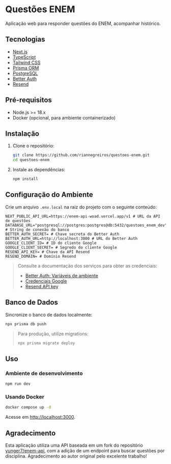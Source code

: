 # Questões ENEM

Aplicação web para responder questões do ENEM, acompanhar histórico. 

## Tecnologias

- [Next.js](https://nextjs.org/)
- [TypeScript](https://www.typescriptlang.org/)
- [Tailwind CSS](https://tailwindcss.com/)
- [Prisma ORM](https://www.prisma.io/)
- [PostgreSQL](https://www.postgresql.org/)
- [Better Auth](https://www.better-auth.com/)
- [Resend](https://resend.com/)

## Pré-requisitos

- Node.js >= 18.x
- Docker (opcional, para ambiente containerizado)

## Instalação

1. Clone o repositório:
   ```bash
   git clone https://github.com/riannegreiros/questoes-enem.git
   cd questoes-enem
   ```
2. Instale as dependências:
   ```bash
   npm install
   ```

## Configuração do Ambiente

Crie um arquivo `.env.local` na raiz do projeto com o seguinte conteúdo:

```env
NEXT_PUBLIC_API_URL=https://enem-api-woad.vercel.app/v1 # URL da API de questões
DATABASE_URL="postgresql://postgres:postgres@db:5432/questoes_enem_dev" # String de conexão do banco
BETTER_AUTH_SECRET= # Chave secreta do Better Auth
BETTER_AUTH_URL=http://localhost:3000 # URL do Better Auth
GOOGLE_CLIENT_ID= # ID do cliente Google
GOOGLE_CLIENT_SECRET= # Segredo do cliente Google
RESEND_API_KEY= # Chave da API Resend
RESEND_DOMAIN= # Domínio Resend
```

> Consulte a documentação dos serviços para obter as credenciais:
> - [Better Auth: Variáveis de ambiente](https://www.better-auth.com/docs/installation#set-environment-variables)
> - [Credenciais Google](https://www.better-auth.com/docs/authentication/google#get-your-google-credentials)
> - [Resend API key](https://resend.com/docs/dashboard/api-keys/introduction)

## Banco de Dados

Sincronize o banco de dados localmente:

```bash
npx prisma db push
```

> Para produção, utilize migrations:
> ```bash
> npx prisma migrate deploy
> ```

## Uso

### Ambiente de desenvolvimento

```bash
npm run dev
```

### Usando Docker

```bash
docker compose up -d
```

Acesse em [http://localhost:3000](http://localhost:3000).

## Agradecimento

Esta aplicação utiliza uma API baseada em um fork do repositório [yunger7/enem-api](https://github.com/yunger7/enem-api), com a adição de um endpoint para buscar questões por disciplina. Agradecimento ao autor original pelo excelente trabalho!
